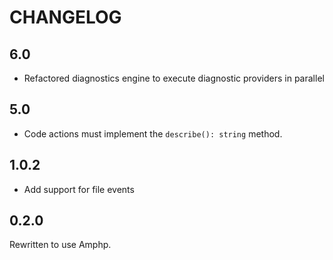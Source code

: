 CHANGELOG
=========

6.0
---

- Refactored diagnostics engine to execute diagnostic providers in parallel

5.0
---

- Code actions must implement the `describe(): string` method.

1.0.2
-----

- Add support for file events

0.2.0
-----

Rewritten to use Amphp.
